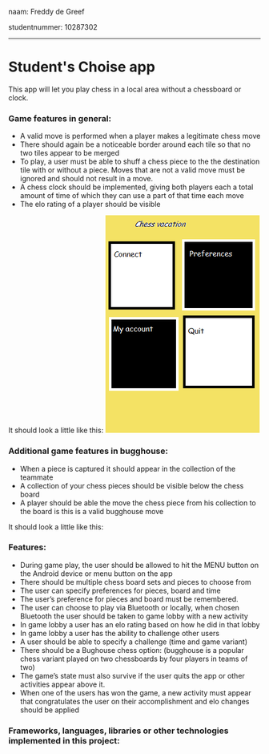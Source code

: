 naam: Freddy de Greef

studentnummer: 10287302
*********************


# Student's Choise app

This app will let you play chess in a local area without a chessboard or clock. 

### Game features in general:

- A valid move is performed when a player makes a legitimate chess move
- There should again be a noticeable border around each tile so that no two tiles appear to be merged
- To play, a user must be able to shuff a chess piece to the the destination tile with or without a piece. Moves that are not a valid move must be ignored and should not result in a move.
- A chess clock should be implemented, giving both players each a total amount of time of which they can use a part of that time each move
- The elo rating of a player should be visible

It should look a little like this: 
![Image bluetoothgame](https://github.com/FreddyG/app_studio_10287302/blob/master/doc/screens/main_menu.png)


### Additional game features in bugghouse:
- When a piece is captured it should appear in the collection of the teammate
- A collection of your chess pieces should be visible below the chess board
- A player should be able the move the chess piece from his collection to the board is this is a valid bugghouse move

It should look a little like this: 


### Features:
- During game play, the user should be allowed to hit the MENU button on the Android device or menu button on the app
- There should be multiple chess board sets and pieces to choose from
- The user can specify preferences for pieces, board and time
- The user’s preference for pieces and board must be remembered.
- The user can choose to play via Bluetooth or locally, when chosen Bluetooth the user should be taken to game lobby with a new activity
- In game lobby a user has an elo rating based on how he did in that lobby
- In game lobby a user has the ability to challenge other users
- A user should be able to specify a challenge (time and game variant)
- There should be a Bughouse chess option: (bugghouse is a popular chess variant played on two chessboards by four players in teams of two)
- The game’s state must also survive if the user quits the app or other activities appear above it. 
- When one of the users has won the game, a new activity must appear that congratulates the user on their accomplishment and elo changes should be applied



### Frameworks, languages, libraries or other technologies implemented in this project:
    
    

